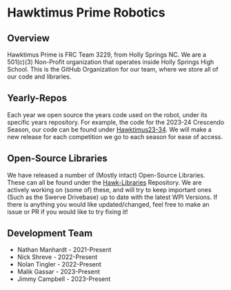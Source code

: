 # Hawktimus Prime Robotics
## Overview
Hawktimus Prime is FRC Team 3229, from Holly Springs NC. We are a 501(c)(3) Non-Profit organization that operates inside Holly Springs High School. This is the GitHub Organization for our team, where we store all of our code and libraries.
## Yearly-Repos
Each year we open source the years code used on the robot, under its specific years repository. For example, the code for the 2023-24 Crescendo Season, our code can be found under [Hawktimus23-34](https://github.com/Team3229/Hawktimus23-24). We will make a new release for each competition we go to each season for ease of access.
## Open-Source Libraries
We have released a number of (Mostly intact) Open-Source Libraries. These can all be found under the [Hawk-Libraries](https://github.com/Team3229/Hawk-Libraries) Repository. We are actively working on (some of) these, and will try to keep important ones (Such as the Swerve Drivebase) up to date with the latest WPI Versions. If there is anything you would like updated/changed, feel free to make an issue or PR if you would like to try fixing it!
## Development Team
- Nathan Manhardt - 2021-Present
- Nick Shreve - 2022-Present
- Nolan Tingler - 2022-Present
- Malik Gassar - 2023-Present
- Jimmy Campbell - 2023-Present